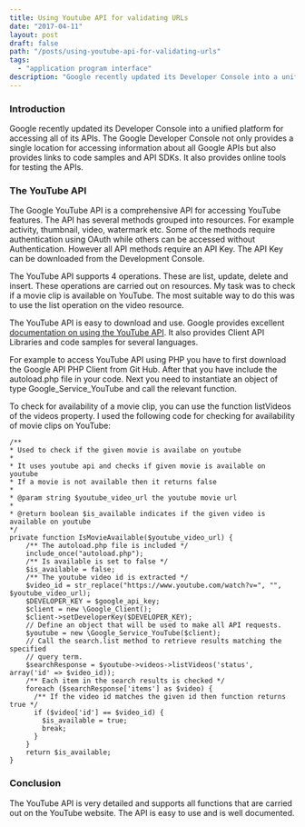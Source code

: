 ```yaml
---
title: Using Youtube API for validating URLs
date: "2017-04-11"
layout: post
draft: false
path: "/posts/using-youtube-api-for-validating-urls"
tags:
  - "application program interface"
description: "Google recently updated its Developer Console into a unified platform for accessing all of its APIs. The Google Developer Console not only provides a single location for accessing information about all Google APIs but also provides links to code samples and API SDKs. It also provides online tools for testing the APIs."
---
```


### Introduction
Google recently updated its Developer Console into a unified platform for accessing all of its APIs. The Google Developer Console not only provides a single location for accessing information about all Google APIs but also provides links to code samples and API SDKs. It also provides online tools for testing the APIs.

### The YouTube API
The Google YouTube API is a comprehensive API for accessing YouTube features. The API has several methods grouped into resources. For example activity, thumbnail, video, watermark etc. Some of the methods require authentication using OAuth while others can be accessed without Authentication. However all API methods require an API Key. The API Key can be downloaded from the Development Console.

The YouTube API supports 4 operations. These are list, update, delete and insert. These operations are carried out on resources. My task was to check if a movie clip is available on YouTube. The most suitable way to do this was to use the list operation on the video resource.

The YouTube API is easy to download and use. Google provides excellent [documentation on using the YouTube API](https://developers.google.com/youtube/v3/getting-started#supported-operations). It also provides Client API Libraries and code samples for several languages.

For example to access YouTube API using PHP you have to first download the Google API PHP Client from Git Hub. After that you have include the autoload.php file in your code. Next you need to instantiate an object of type Google_Service_YouTube and call the relevant function.

To check for availability of a movie clip, you can use the function listVideos of the videos property. I used the following code for checking for availability of movie clips on YouTube:

```
/**
* Used to check if the given movie is availabe on youtube
*
* It uses youtube api and checks if given movie is available on youtube
* If a movie is not available then it returns false
*
* @param string $youtube_video_url the youtube movie url
*
* @return boolean $is_available indicates if the given video is available on youtube
*/
private function IsMovieAvailable($youtube_video_url) {
    /** The autoload.php file is included */
    include_once("autoload.php");
    /** Is available is set to false */
    $is_available = false;
    /** The youtube video id is extracted */
    $video_id = str_replace("https://www.youtube.com/watch?v=", "", $youtube_video_url);
    $DEVELOPER_KEY = $google_api_key;
    $client = new \Google_Client();
    $client->setDeveloperKey($DEVELOPER_KEY);
    // Define an object that will be used to make all API requests.
    $youtube = new \Google_Service_YouTube($client);
    // Call the search.list method to retrieve results matching the specified
    // query term.
    $searchResponse = $youtube->videos->listVideos('status', array('id' => $video_id));
    /** Each item in the search results is checked */
    foreach ($searchResponse['items'] as $video) {
      /** If the video id matches the given id then function returns true */
      if ($video['id'] == $video_id) {
        $is_available = true;
        break;
      }
    }
    return $is_available;
}
```

### Conclusion
The YouTube API is very detailed and supports all functions that are carried out on the YouTube website. The API is easy to use and is well documented.
